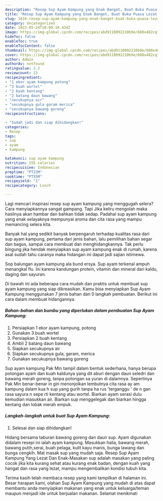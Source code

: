 ```yaml
---
description: "Resep Sup Ayam Kampung yang Enak Banget, Buat Buka Puasa Lezat Sekali"
title: "Resep Sup Ayam Kampung yang Enak Banget, Buat Buka Puasa Lezat Sekali"
slug: 1616-resep-sup-ayam-kampung-yang-enak-banget-buat-buka-puasa-lezat-sekali
category: Uncategorized
date: 2022-05-24T18:09:18.434Z
image: https://img-global.cpcdn.com/recipes/abd9118092210b9e/680x482cq70/sup-ayam-kampung-foto-resep-utama.jpg
hideToc: false
enableToc: true
enableTocContent: false
thumbnail: https://img-global.cpcdn.com/recipes/abd9118092210b9e/680x482cq70/sup-ayam-kampung-foto-resep-utama.jpg
cover: https://img-global.cpcdn.com/recipes/abd9118092210b9e/680x482cq70/sup-ayam-kampung-foto-resep-utama.jpg
author: Admin
authorAv: notfound
ratingvalue: 3.2
reviewcount: 13
recipeingredient:
- "1 ekor ayam kampung potong"
- "3 buah wortel"
- "2 buah kentang"
- "2 batang daun bawang"
- "secukupnya air"
- "secukupnya gula garam merica"
- "secukupnya bawang goreng"
recipeinstructions:

- "Sudah jadi dan siap dihidangkan!"
categories:
- Resep
tags:
- sup
- ayam
- kampung

katakunci: sup ayam kampung 
nutrition: 255 calories
recipecuisine: Indonesian
preptime: "PT23M"
cooktime: "PT55M"
recipeyield: "1"
recipecategory: Lunch

---
```



Lagi mencari inspirasi resep sup ayam kampung yang menggugah selera? Cara menyiapkannya sangat gampang. Tapi Jika keliru mengolah maka hasilnya akan hambar dan bahkan tidak sedap. Padahal sup ayam kampung yang enak selayaknya mempunyai aroma dan cita rasa yang mampu memancing selera kita.


Banyak hal yang sedikit banyak berpengaruh terhadap kualitas rasa dari sup ayam kampung, pertama dari jenis bahan, lalu pemilihan bahan segar dan bagus, sampai cara membuat dan menghidangkannya. Tak perlu bingung jika hendak menyiapkan sup ayam kampung enak di rumah, karena asal sudah tahu caranya maka hidangan ini dapat jadi sajian istimewa.

Sop balungan ayam kampung ala bund ersya. Sup ayam terkenal ampuh menangkal flu. Ini karena kandungan protein, vitamin dan mineral dari kaldu, daging dan sayuran.


Di bawah ini ada beberapa cara mudah dan praktis untuk membuat sup ayam kampung yang siap dikreasikan. Kamu bisa menyiapkan Sup Ayam Kampung menggunakan 7 jenis bahan dan 0 langkah pembuatan. Berikut ini cara dalam membuat hidangannya.

<!--inarticleads1-->

##### Bahan-bahan dan bumbu yang diperlukan dalam pembuatan Sup Ayam Kampung:

1. Persiapkan 1 ekor ayam kampung, potong
1. Gunakan 3 buah wortel
1. Persiapkan 2 buah kentang
1. Ambil 2 batang daun bawang
1. Siapkan secukupnya air
1. Siapkan secukupnya gula, garam, merica
1. Gunakan secukupnya bawang goreng


Sup ayam kampung Pak Min tampil dalam bentuk sederhana, hanya berupa potongan ayam dan kuah kaldunya yang dit aburi dengan daun seledri dan bawang merah goreng, tanpa potongan sa yuran di dalamnya. Sepertinya Pak Min benar-benar in gin menonjolkan lembutnya cita rasa ay am kampung dalam kua h sup yang gurih tanpa ha rus &#39;terganggu &#39; de n gan rasa sayura n sepe rti kentang atau wortel. Biarkan ayam serasi dulu kemudian masukkan air. Biarkan sup menggelegak dan biarkan hingga kentang dan lobak merah empuk. 

<!--inarticleads2-->

##### Langkah-langkah untuk buat Sup Ayam Kampung:


1. Selesai dan siap dihidangkan!

Hidang bersama taburan bawang goreng dan daun sup. Ayam digunakan didalam resepi ini ialah ayam kampung. Masukkan halia, bawang merah, bawang putih,serai, buah pelaga, kulit kayu manis, bunga lawang dan bunga cengkih. Mat masak sup yang mudah saja. Resep Sup Ayam Kampung Yang Lezat Dan Enak-Masakan sup adalah masakan yang paling cocok jika kita kurang sehat atau kurang enak badan, dengan kuah yang hangat dan rasa yang lezat, mampu mengembalikan kondisi tubuh kita. 

Terima kasih telah membaca resep yang kami tampilkan di halaman ini. Besar harapan kami, olahan Sup Ayam Kampung yang mudah di atas dapat membantu anda menyiapkan makanan yang enak untuk keluarga/teman maupun menjadi ide untuk berjualan makanan. Selamat menikmati
